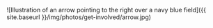 ![Illustration of an arrow pointing to the right over a navy blue field]({{ site.baseurl }}/img/photos/get-involved/arrow.jpg)